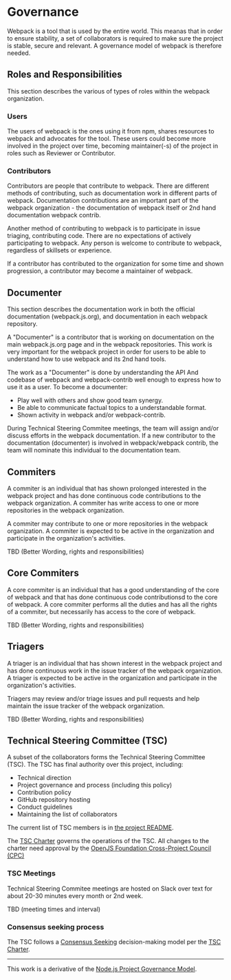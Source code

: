 # Governance

Webpack is a tool that is used by the entire world. This meanas that in order to ensure stability, a set of collaborators is required to make sure the project is stable, secure and relevant. A governance model of webpack is therefore needed.

## Roles and Responsibilities

This section describes the various of types of roles within the webpack organization.

### Users

The users of webpack is the ones using it from npm, shares resources to webpack and advocates for the tool. These users could become more involved in the project over time, becoming maintainer(-s) of the project in roles such as Reviewer or Contributor.

### Contributors

Contributors are people that contribute to webpack. There are different methods of contributing, such as documentation work in different parts of webpack. Documentation contributions are an important part of the webpack organization - the documentation of webpack itself or 2nd hand documentation webpack contrib.

Another method of contributing to webpack is to participate in issue triaging, contributing code. There are no expectations of actively participating to webpack. Any person is welcome to contribute to webpack, regardless of skillsets or experience.

If a contributor has contributed to the organization for some time and shown progression, a contributor may become a maintainer of webpack.

## Documenter

This section describes the documentation work in both the official documentation (webpack.js.org), and documentation in each webpack repository.

A "Documenter" is a contributor that is working on documentation on the main webpack.js.org page and in the webpack repositories. This work is very important for the webpack project in order for users to be able to understand how to use webpack and its 2nd hand tools.

The work as a "Documenter" is done by understanding the API And codebase of webpack and webpack-contrib well enough to express how to use it as a user. To become a documenter:

- Play well with others and show good team synergy.
- Be able to communicate factual topics to a understandable format.
- Shown activity in webpack and/or webpack-contrib.

During Technical Steering Commitee meetings, the team will assign and/or discuss efforts in the webpack documentation. If a new contributor to the documentation (documenter) is involved in webpack/webpack contrib, the team will nominate this individual to the documentation team.

## Commiters

A commiter is an individual that has shown prolonged interested in the webpack project and has done continuous code contributions to the webpack organization. A commiter has write access to one or more repositories in the webpack organization.

A commiter may contribute to one or more repositories in the webpack organization. A commiter is expected to be active in the organization and participate in the organization's activities.

TBD (Better Wording, rights and responsibilities)

## Core Commiters

A core commiter is an individual that has a good understanding of the core of webpack and that has done continuous code contributionsd to the core of webpack. A core commiter performs all the duties and has all the rights of a commiter, but necessarily has access to the core of webpack.

TBD (Better Wording, rights and responsibilities)

## Triagers

A triager is an individual that has shown interest in the webpack project and has done continuous work in the issue tracker of the webpack organization. A triager is expected to be active in the organization and participate in the organization's activities.

Triagers may review and/or triage issues and pull requests and help maintain the issue tracker of the webpack organization.

TBD (Better Wording, rights and responsibilities)

## Technical Steering Committee (TSC)

A subset of the collaborators forms the Technical Steering Committee (TSC).
The TSC has final authority over this project, including:

* Technical direction
* Project governance and process (including this policy)
* Contribution policy
* GitHub repository hosting
* Conduct guidelines
* Maintaining the list of collaborators

The current list of TSC members is in [the project README][].

The [TSC Charter][] governs the operations of the TSC. All changes to the charter need approval by the [OpenJS Foundation Cross-Project Council (CPC)](https://github.com/openjs-foundation/cross-project-council/)

### TSC Meetings

Technical Steering Commitee meetings are hosted on Slack over text for about 20-30 minutes every month or 2nd week.

TBD (meeting times and interval)

### Consensus seeking process

The TSC follows a [Consensus Seeking][] decision-making model per the [TSC Charter][].

----

This work is a derivative of the [Node.js Project Governance Model](https://github.com/nodejs/node/blob/main/GOVERNANCE.md).

[Consensus Seeking]: https://en.wikipedia.org/wiki/Consensus-seeking_decision-making
[contribution guidelines]: https://github.com/webpack/webpack/blob/main/CONTRIBUTING.md
[the project README]: https://github.com/webpack/webpack/blob/main/README.md#PLACE-FOR-TSC-MEMBERS
[TSC Charter]: ./TSC_CHARTER.md
